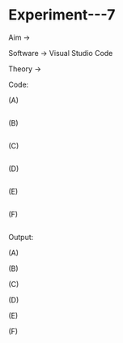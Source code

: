 # Experiment---7

Aim -> <br> 

Software -> Visual Studio Code <br> 

Theory -> <br> 

Code: <br> 

(A) <br> 
```
```
(B) <br> 
```
```
(C) <br>
```
```
(D) <br> 
```
```
(E)<br>
```
```
(F)<br>
```

```

Output: <br> 

(A) <br> 
![]() <br> 

(B) <br> 
![]() <br> 

(C) <br> 
![]() <br> 

(D) <br> 
![]() <br> 

(E) <br> 
![]() <br> 

(F) <br> 
![]() <br> 
